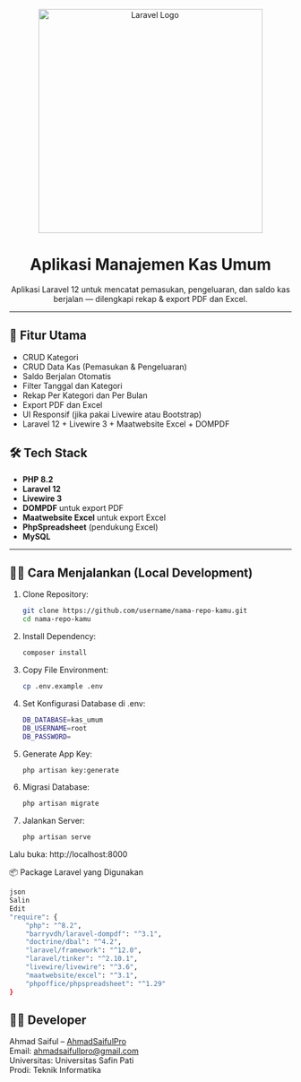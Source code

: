 <p align="center"><a href="https://laravel.com" target="_blank"><img src="https://raw.githubusercontent.com/laravel/art/master/logo-lockup/5%20SVG/2%20CMYK/1%20Full%20Color/laravel-logolockup-cmyk-red.svg" width="400" alt="Laravel Logo"></a></p>

<h1 align="center">Aplikasi Manajemen Kas Umum</h1>
<p align="center">Aplikasi Laravel 12 untuk mencatat pemasukan, pengeluaran, dan saldo kas berjalan — dilengkapi rekap & export PDF dan Excel.</p>

---

## 🚀 Fitur Utama

- CRUD Kategori
- CRUD Data Kas (Pemasukan & Pengeluaran)
- Saldo Berjalan Otomatis
- Filter Tanggal dan Kategori
- Rekap Per Kategori dan Per Bulan
- Export PDF dan Excel
- UI Responsif (jika pakai Livewire atau Bootstrap)
- Laravel 12 + Livewire 3 + Maatwebsite Excel + DOMPDF


## 🛠️ Tech Stack

- **PHP 8.2**
- **Laravel 12**
- **Livewire 3**
- **DOMPDF** untuk export PDF
- **Maatwebsite Excel** untuk export Excel
- **PhpSpreadsheet** (pendukung Excel)
- **MySQL** 

---

## 🧑‍💻 Cara Menjalankan (Local Development)

1. Clone Repository:
    ```bash
    git clone https://github.com/username/nama-repo-kamu.git
    cd nama-repo-kamu

2. Install Dependency:
    ```bash
    composer install

3. Copy File Environment:
    ```bash
    cp .env.example .env

4. Set Konfigurasi Database di .env:
    ```bash
    DB_DATABASE=kas_umum
    DB_USERNAME=root
    DB_PASSWORD=

5. Generate App Key:
    ```bash
    php artisan key:generate

6. Migrasi Database:
    ```bash
    php artisan migrate

7. Jalankan Server:
    ```bash
    php artisan serve
Lalu buka: http://localhost:8000


📦 Package Laravel yang Digunakan
```bash
json
Salin
Edit
"require": {
    "php": "^8.2",
    "barryvdh/laravel-dompdf": "^3.1",
    "doctrine/dbal": "^4.2",
    "laravel/framework": "^12.0",
    "laravel/tinker": "^2.10.1",
    "livewire/livewire": "^3.6",
    "maatwebsite/excel": "^3.1",
    "phpoffice/phpspreadsheet": "^1.29"
}
```



## 👨‍💻 Developer
Ahmad Saiful – [AhmadSaifulPro](https://github.com/AhmadSaifulPro)<br>
Email: ahmadsaifullpro@gmail.com<br>
Universitas: Universitas Safin Pati<br>
Prodi: Teknik Informatika<br>
